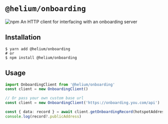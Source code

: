 # `@helium/onboarding`

![npm](https://img.shields.io/npm/v/@helium/onboarding)
An HTTP client for interfacing with an onboarding server

## Installation

```shell
$ yarn add @helium/onboarding
# or
$ npm install @helium/onboarding
```

## Usage

```ts
import OnboardingClient from '@helium/onboarding'
const client = new OnboardingClient()

// Or pass your own custom base url
const client = new OnboardingClient('https://onboarding.you.com/api')

const { data: record } = await client.getOnboardingRecord(hotspotAddress)
console.log(record?.publicAddress)
```
